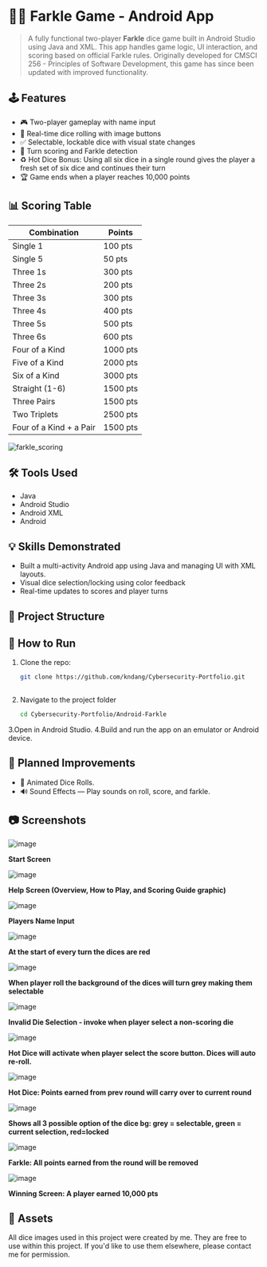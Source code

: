 # 📱🎲 Farkle Game - Android App

> A fully functional two-player **Farkle** dice game built in Android Studio using Java and XML. This app handles game logic, UI interaction, and scoring based on official Farkle rules.  Originally developed for CMSCI 256 - Principles of Software Development, this game has since been updated with improved functionality.

## 🕹️ Features

- 🎮 Two-player gameplay with name input
- 🎲 Real-time dice rolling with image buttons
- ✅ Selectable, lockable dice with visual state changes
- 🧠 Turn scoring and Farkle detection
- ♻️ Hot Dice Bonus: Using all six dice in a single round gives the player a fresh set of six dice and continues their turn
- 🏆 Game ends when a player reaches 10,000 points

## 📊 Scoring Table

| Combination                        | Points     |
|------------------------------------|------------|
| Single 1                           | 100 pts    |
| Single 5                           | 50 pts     |
| Three 1s                           | 300 pts    |
| Three 2s                           | 200 pts    |
| Three 3s                           | 300 pts    |
| Three 4s                           | 400 pts    |
| Three 5s                           | 500 pts    |
| Three 6s                           | 600 pts    |
| Four of a Kind                     | 1000 pts   |
| Five of a Kind                     | 2000 pts   |
| Six of a Kind                      | 3000 pts   |
| Straight (1-6)                     | 1500 pts   |
| Three Pairs                        | 1500 pts   |
| Two Triplets                       | 2500 pts   |
|Four of a Kind + a Pair             | 1500 pts   |

![farkle_scoring](https://github.com/user-attachments/assets/a6f0fb9c-f33b-48e4-98fd-b12403142a46)

## 🛠️ Tools Used

- Java
- Android Studio
- Android XML
- Android

## 💡 Skills Demonstrated

- Built a multi-activity Android app using Java and managing UI with XML layouts.
- Visual dice selection/locking using color feedback
- Real-time updates to scores and player turns

## 📂 Project Structure


## 🧪 How to Run

1. Clone the repo:
   ```bash
   git clone https://github.com/kndang/Cybersecurity-Portfolio.git
    
2. Navigate to the project folder
   ```bash
   cd Cybersecurity-Portfolio/Android-Farkle
   
3.Open in Android Studio.
4.Build and run the app on an emulator or Android device.

## 🔧 Planned Improvements

- 🎲 Animated Dice Rolls.
- 🔊 Sound Effects — Play sounds on roll, score, and farkle.

## 📷 Screenshots

![image](https://github.com/user-attachments/assets/79adcd40-6f14-46a2-afb2-4e752e58ddaf)

**Start Screen**

![image](https://github.com/user-attachments/assets/8e3e5a20-5f0f-4bda-a84d-c6786c698515)

**Help Screen (Overview, How to Play, and Scoring Guide graphic)**

![image](https://github.com/user-attachments/assets/edba7643-f3f3-4e61-b3c7-73df6628cf8b)

**Players Name Input**

![image](https://github.com/user-attachments/assets/77820c2f-ea3a-4cff-8ce9-09034a49d7b8)

**At the start of every turn the dices are red**

![image](https://github.com/user-attachments/assets/7be2dc73-f154-4a7d-a0ec-6c709f55fe67)

**When player roll the background of the dices will turn grey making them selectable**

![image](https://github.com/user-attachments/assets/7eefc9fd-af39-4241-9ac8-d5c0c3501e45)

**Invalid Die Selection - invoke when player select a non-scoring die**

![image](https://github.com/user-attachments/assets/00a167fa-ba7f-4582-b9c7-8b5da739323a)

**Hot Dice will activate when player select the score button. Dices will auto re-roll.**

![image](https://github.com/user-attachments/assets/e1dadbd6-537b-4bae-afde-aa2cf9c4a77f)

**Hot Dice: Points earned from prev round will carry over to current round**

![image](https://github.com/user-attachments/assets/f4e806cd-6f17-4acd-8a8c-280d6c79ea5b)

**Shows all 3 possible option of the dice bg: grey = selectable, green = current selection, red=locked**

![image](https://github.com/user-attachments/assets/4cbb6921-656e-4e21-84bc-b5dd54b3a8dc)

**Farkle: All points earned from the round will be removed**

![image](https://github.com/user-attachments/assets/69036bd7-810b-477c-9b36-4d978b07ee5d)

**Winning Screen: A player earned 10,000 pts**

## 🎲 Assets

All dice images used in this project were created by me. They are free to use within this project. If you'd like to use them elsewhere, please contact me for permission.
